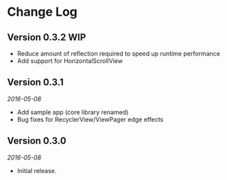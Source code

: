 Change Log
==========

## Version 0.3.2 WIP

 *  Reduce amount of reflection required to speed up runtime performance
 *  Add support for HorizontalScrollView

## Version 0.3.1

_2016-05-08_

 *  Add sample app (core library renamed)
 *  Bug fixes for RecyclerView/ViewPager edge effects

## Version 0.3.0

_2016-05-08_

 *  Initial release.
